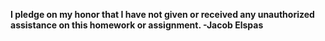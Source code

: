 <b>I pledge on my honor that I have not given or received any unauthorized assistance on this homework or assignment. -Jacob Elspas</b>
